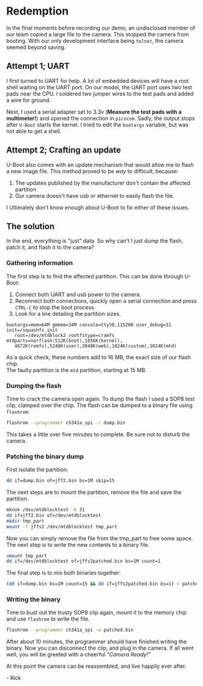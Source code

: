 # Redemption

In the final moments before recording our demo, an undisclosed member of our team copied a large file to the camera. This stopped the camera from booting. With our only development interface being `telnet`, the camera seemed beyond saving.


## Attempt 1; UART

I first turned to UART for help. A lot of embedded devices will have a root shell waiting on the UART port. On our model, the UART port uses two test pads near the CPU. I soldered two jumper wires to the test pads and added a wire for ground.  
   
Next, I used a serial adapter set to 3.3v (**Measure the test pads with a multimeter!**) and opened the connection in `picocom`. Sadly, the output stops after `U-Boot` starts the kernel. I tried to edit the `bootargs` variable, but was not able to get a shell.  

## Attempt 2; Crafting an update

U-Boot also comes with an update mechanism that would allow me to flash a new image file. This method proved to be _way_ to difficult, because:  
1. The updates published by the manufacturer don't contain the affected partition
1. Our camera doesn't have usb or ethernet to easily flash the file.

I Ultimately don't know enough about U-Boot to fix either of these issues.

## The solution

In the end, everything is "just" data. So why can't I just dump the flash, patch it, and flash it to the camera?  

### Gathering information

The first step is to find the affected partition. This can be done through U-Boot:
1. Connect both UART and usb power to the camera.
1. Reconnect both connections, quickly open a serial connection and press `CTRL-C` to stop the boot process.
1. Look for a line detailing the partition sizes.

```
bootargs=mem=64M gmmem=34M console=ttyS0,115200 user_debug=31 init=/squashfs_init
   root=/dev/mtdblock2 rootfstype=cramfs mtdparts=norflash:512K(boot),1856K(kernel),
   4672K(romfs),5248K(user),2048K(web),1024K(custom),1024K(mtd)
```
As a quick check, these numbers add to 16 MB, the exact size of our flash chip.  
The faulty partition is the `mtd` partition, starting at 15 MB.

### Dumping the flash

Time to crack the camera open again. To dump the flash I used a SOP8 test clip, clamped over the chip. The flash can be dumped to a binary file using `flashrom`:  
```bash
flashrom --programmer ch341a_spi -r dump.bin
```

This takes a little over five minutes to complete. Be sure not to disturb the camera.

### Patching the binary dump

First isolate the partition:
```bash
dd if=dump.bin of=jff2.bin bs=1M skip=15
```
The next steps are to mount the partition, remove the file and save the partition.
```bash
mknok /dev/mtdblocktest -b 31
dd if=jff2.bin of=/dev/mtdblocktest
mkdir tmp_part
mount -t jffs2 /dev/mtdblocktest tmp_part
```
Now you can simply remove the file from the tmp_part to free some space. The next step is to write the new contents to a binary file.
```bash
umount tmp_part
dd if=/dev/mtdblocktest of=jffs2patched.bin bs=1M count=1

```
The final step is to mix both binaries together:
```bash
(dd if=dump.bin bs=1M count=15 && dd if=jffs2patched.bin bs=1) > patched.bin
```

### Writing the binary

Time to bust out the trusty SOP8 clip again, mount it to the memory chip and use `flashrom` to write the file.
```bash
flashrom --programmer ch341a_spi -w patched.bin
```
After about 10 minutes, the programmer should have finished writing the binary. Now you can disconnect the clip, and plug in the camera. If all went well, you will be greeted with a cheerful _"Camera Ready!"_
  
At this point the camera can be reassembled, and live happily ever after.  
  
  
 \- Rick

